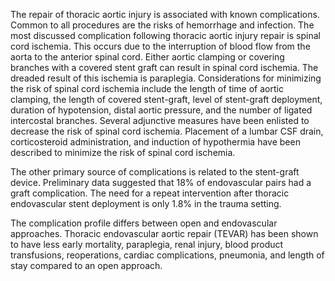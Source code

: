 The repair of thoracic aortic injury is associated with known complications. Common to all procedures are the risks of hemorrhage and infection. The most discussed complication following thoracic aortic injury repair is spinal cord ischemia. This occurs due to the interruption of blood flow from the aorta to the anterior spinal cord. Either aortic clamping or covering branches with a covered stent graft can result in spinal cord ischemia. The dreaded result of this ischemia is paraplegia. Considerations for minimizing the risk of spinal cord ischemia include the length of time of aortic clamping, the length of covered stent-graft, level of stent-graft deployment, duration of hypotension, distal aortic pressure, and the number of ligated intercostal branches. Several adjunctive measures have been enlisted to decrease the risk of spinal cord ischemia. Placement of a lumbar CSF drain, corticosteroid administration, and induction of hypothermia have been described to minimize the risk of spinal cord ischemia.

The other primary source of complications is related to the stent-graft device. Preliminary data suggested that 18% of endovascular pairs had a graft complication. The need for a repeat intervention after thoracic endovascular stent deployment is only 1.8% in the trauma setting.

The complication profile differs between open and endovascular approaches. Thoracic endovascular aortic repair (TEVAR) has been shown to have less early mortality, paraplegia, renal injury, blood product transfusions, reoperations, cardiac complications, pneumonia, and length of stay compared to an open approach.